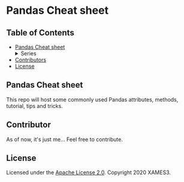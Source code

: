 # Pandas Cheat sheet

## Table of Contents

- [Pandas Cheat sheet](#pandas-cheat-sheet)
        <details>
            <summary>Series</summary>
                <ul>
                    <li>[Basics](https://github.com/xames3/cheat_sheet/blob/master/pandas/series_1%20(basics).ipynb)</li>
                    <li>[Intermediate](https://github.com/xames3/cheat_sheet/blob/master/pandas/series_2%20(intermediate).ipynb)</li>
                    <li>[Not Really Advanced](https://github.com/xames3/cheat_sheet/blob/master/pandas/series_3%20(not%20really%20advanced).ipynb)</li>
                    <li>[Little Advanced](https://github.com/xames3/cheat_sheet/blob/master/pandas/series_4%20(little%20advanced).ipynb)</li>
                </ul>
        </details>
- [Contributors](#little-advanced)
- [License](#license)

## Pandas Cheat **sheet**
This repo will host some commonly used Pandas attributes, methods, tutorial, tips and tricks.

## Contributor
As of now, it's just me... Feel free to contribute.

## License
Licensed under the [Apache License 2.0](https://github.com/xames3/cheat_sheet/blob/master/LICENSE). Copyright 2020 XAMES3.
